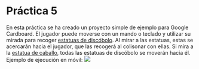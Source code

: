 # Práctica 5

En esta práctica se ha creado un proyecto simple de ejemplo para Google Cardboard. El jugador puede moverse con un mando o teclado y utilizar su mirada para recoger [estatuas de discóbolo](https://assetstore.unity.com/packages/3d/props/discobolus-statue-107544). Al mirar a las estatuas, estas se acercarán hacia el jugador, que las recogerá al colisonar con ellas. Si mira a la [estatua de caballo](https://assetstore.unity.com/packages/3d/environments/fantasy/horse-statue-52025), todas las estatuas de discóbolo se moverán hacia él.
Ejemplo de ejecución en móvil:
![](cardboard_execution.gif)